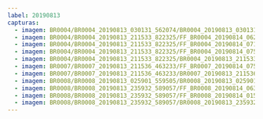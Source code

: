 ```yaml
---
label: 20190813
capturas:
  - imagem: BR0004/BR0004_20190813_030131_562074/BR0004_20190813_030131_562074_stack_4_meteors.jpg
  - imagem: BR0004/BR0004_20190813_211533_822325/FF_BR0004_20190814_062927_001_0707072.fits_maxpixel.jpg
  - imagem: BR0004/BR0004_20190813_211533_822325/FF_BR0004_20190814_071409_451_0762624.fits_maxpixel.jpg
  - imagem: BR0004/BR0004_20190813_211533_822325/FF_BR0004_20190814_075307_568_0810496.fits_maxpixel.jpg
  - imagem: BR0004/BR0004_20190813_211533_822325/BR0004_20190813_211533_822325_stack_17_meteors.jpg
  - imagem: BR0007/BR0007_20190813_211536_463233/FF_BR0007_20190814_075310_745_1105152.fits_maxpixel.jpg
  - imagem: BR0007/BR0007_20190813_211536_463233/BR0007_20190813_211536_463233_stack_3_meteors.jpg
  - imagem: BR0008/BR0008_20190813_025901_559505/BR0008_20190813_025901_559505_stack_1_meteors.jpg
  - imagem: BR0008/BR0008_20190813_235932_589057/FF_BR0008_20190814_063737_364_0364032.fits_maxpixel.jpg
  - imagem: BR0008/BR0008_20190813_235932_589057/FF_BR0008_20190814_015729_459_0118016.fits_maxpixel.jpg
  - imagem: BR0008/BR0008_20190813_235932_589057/BR0008_20190813_235932_589057_stack_6_meteors.jpg
---
```

